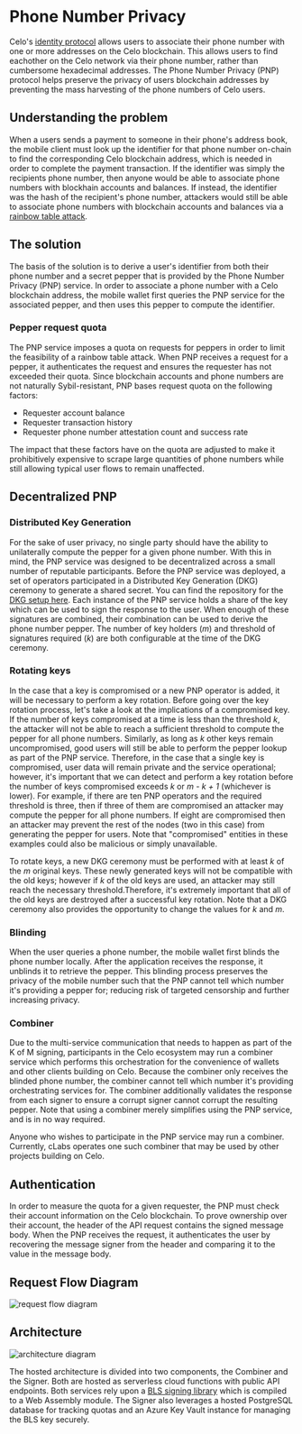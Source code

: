 # Phone Number Privacy

Celo's [identity protocol](README.md) allows users to associate their phone number with one or more addresses on the Celo blockchain. This allows users to find eachother on the Celo network via their phone number, rather than cumbersome hexadecimal addresses. The Phone Number Privacy (PNP) protocol helps preserve the privacy of users blockchain addresses by preventing the mass harvesting of the phone numbers of Celo users.

## Understanding the problem

When a users sends a payment to someone in their phone's address book, the mobile client must look up the identifier for that phone number on-chain to find the corresponding Celo blockchain address, which is needed in order to complete the payment transaction. If the identifier was simply the recipients phone number, then anyone would be able to associate phone numbers with blockhain accounts and balances. If instead, the identifier was the hash of the recipient's phone number, attackers would still be able to associate phone numbers with blockchain accounts and balances via a [rainbow table attack](https://en.wikipedia.org/wiki/Rainbow_table).

## The solution

The basis of the solution is to derive a user's identifier from both their phone number and a secret pepper that is provided by the Phone Number Privacy (PNP) service. In order to associate a phone number with a Celo blockchain address, the mobile wallet first queries the PNP service for the associated pepper, and then uses this pepper to compute the identifier.

### Pepper request quota

The PNP service imposes a quota on requests for peppers in order to limit the feasibility of a rainbow table attack. When PNP receives a request for a pepper, it authenticates the request and ensures the requester has not exceeded their quota. Since blockchain accounts and phone numbers are not naturally Sybil-resistant, PNP bases request quota on the following factors:

- Requester account balance
- Requester transaction history
- Requester phone number attestation count and success rate

The impact that these factors have on the quota are adjusted to make it prohibitively expensive to scrape large quantities of phone numbers while still allowing typical user flows to remain unaffected.

## Decentralized PNP

### Distributed Key Generation

For the sake of user privacy, no single party should have the ability to unilaterally compute the pepper for a given phone number. With this in mind, the PNP service was designed to be decentralized across a small number of reputable participants. Before the PNP service was deployed, a set of operators participated in a Distributed Key Generation (DKG) ceremony to generate a shared secret. You can find the repository for the [DKG setup here](https://github.com/celo-org/celo-threshold-bls-rs). Each instance of the PNP service holds a share of the key which can be used to sign the response to the user. When enough of these signatures are combined, their combination can be used to derive the phone number pepper. The number of key holders (_m_) and threshold of signatures required (_k_) are both configurable at the time of the DKG ceremony.

### Rotating keys

In the case that a key is compromised or a new PNP operator is added, it will be necessary to perform a key rotation. Before going over the key rotation process, let's take a look at the implications of a compromised key. If the number of keys compromised at a time is less than the threshold _k_, the attacker will not be able to reach a sufficient threshold to compute the pepper for all phone numbers. Similarly, as long as _k_ other keys remain uncompromised, good users will still be able to perform the pepper lookup as part of the PNP service. Therefore, in the case that a single key is compromised, user data will remain private and the service operational; however, it's important that we can detect and perform a key rotation before the number of keys compromised exceeds _k_ or _m - k + 1_ (whichever is lower). For example, if there are ten PNP operators and the required threshold is three, then if three of them are compromised an attacker may compute the pepper for all phone numbers. If eight are compromised then an attacker may prevent the rest of the nodes (two in this case) from generating the pepper for users. Note that "compromised" entities in these examples could also be malicious or simply unavailable.

To rotate keys, a new DKG ceremony must be performed with at least _k_ of the _m_ original keys. These newly generated keys will not be compatible with the old keys; however if _k_ of the old keys are used, an attacker may still reach the necessary threshold.Therefore, it's extremely important that all of the old keys are destroyed after a successful key rotation. Note that a DKG ceremony also provides the opportunity to change the values for _k_ and _m_.

### Blinding

When the user queries a phone number, the mobile wallet first blinds the phone number locally. After the application receives the response, it unblinds it to retrieve the pepper. This blinding process preserves the privacy of the mobile number such that the PNP cannot tell which number it's providing a pepper for; reducing risk of targeted censorship and further increasing privacy.

### Combiner

Due to the multi-service communication that needs to happen as part of the K of M signing, participants in the Celo ecosystem may run a combiner service which performs this orchestration for the convenience of wallets and other clients building on Celo. Because the combiner only receives the blinded phone number, the combiner cannot tell which number it's providing orchestrating services for. The combiner additionally validates the response from each signer to ensure a corrupt signer cannot corrupt the resulting pepper. Note that using a combiner merely simplifies using the PNP service, and is in no way required.

Anyone who wishes to participate in the PNP service may run a combiner. Currently, cLabs operates one such combiner that may be used by other projects building on Celo.

## Authentication

In order to measure the quota for a given requester, the PNP must check their account information on the Celo blockchain. To prove ownership over their account, the header of the API request contains the signed message body. When the PNP receives the request, it authenticates the user by recovering the message signer from the header and comparing it to the value in the message body.

## Request Flow Diagram

![request flow diagram](https://storage.googleapis.com/celo-website/docs/pgpnp-flow.svg)

## Architecture

![architecture diagram](https://storage.googleapis.com/celo-website/docs/pgpnp-architecture.jpg)

The hosted architecture is divided into two components, the Combiner and the Signer. Both are hosted as serverless cloud functions with public API endpoints. Both services rely upon a [BLS signing library](https://github.com/celo-org/blind-threshold-bls-wasm#e1e2f8a) which is compiled to a Web Assembly module. The Signer also leverages a hosted PostgreSQL database for tracking quotas and an Azure Key Vault instance for managing the BLS key securely.
